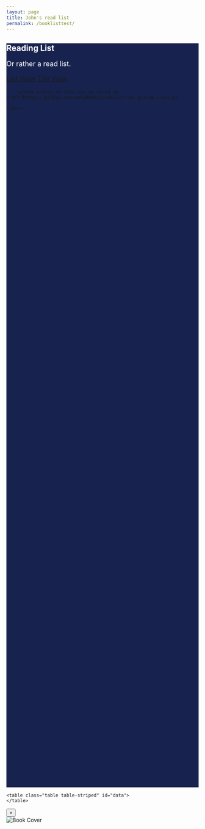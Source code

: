 ```yaml
---
layout: page
title: John's read list
permalink: /booklisttest/
---
```


<style>
	.jumbotron {
		background-image: url("../img/jumbotron_header.gif");
		background-color: #17234E;
		margin-bottom: 0;
		min-height: 50%;
		background-repeat: no-repeat;
		background-position: center;
		-webkit-background-size: cover;
		background-size: 100%;
		
	}

	.jumbotron h1{
		color: #fff;
	}

	.jumbotron p{
		color: #fff;
		font-size: 18px;
	}
</style>

<section class="jumbotron text-center">
	<div class="container">
		<h1 class="jumbotron-heading">Reading List</h1>
		<p>Or rather a read list.</p>
		<p>
			<a href="#" class="btn btn-primary my-2" id="listView">List View</a>
			<a href="#" class="btn btn-secondary my-2" id="tileView">Tile View</a>
		</p>

		<p>The source of this can be found <a href="https://github.com/mnky9800n/booklist">on github.</a></p>

	</div>
  </section>


<main role="main" class="container">
	<div class='container' id='tiles'>
	</div>

	<table class="table table-striped" id="data">
	</table>
</main>
    
<div id="bookInfo" class="modal fade" tabindex="-1" role="dialog" aria-hidden="true">
  <div class="modal-dialog modal-lg" role="document">
	<div class="modal-content">
		<div class="modal-header">
			<button type="button" class="close" data-dismiss="modal" aria-label="Close">
				<span aria-hidden="true">&times;</span>
			</button>
		</div>
		<div class="modal-body">
			<div class="container-fluid">
				<div class="row">
					<div class="col-4">
						<img class="img-thumbnail cover" src="" alt="Book Cover" style="max-height:200px;">
					</div>
					<div class="col-8">
						<h1 class="title"></h1>
						<h2 class="author"></h2>
					</div>
				</div>
				<div class="row">
					<div class="col">
						<p class="synposis"></p>
					</div>
				</div>
			</div>
		</div>
	</div>
  </div>
</div>
	
<script src="https://code.jquery.com/jquery-3.3.1.slim.min.js" integrity="sha384-q8i/X+965DzO0rT7abK41JStQIAqVgRVzpbzo5smXKp4YfRvH+8abtTE1Pi6jizo" crossorigin="anonymous"></script>
<script src="https://cdnjs.cloudflare.com/ajax/libs/popper.js/1.14.3/umd/popper.min.js" integrity="sha384-ZMP7rVo3mIykV+2+9J3UJ46jBk0WLaUAdn689aCwoqbBJiSnjAK/l8WvCWPIPm49" crossorigin="anonymous"></script>
<script src="https://stackpath.bootstrapcdn.com/bootstrap/4.1.3/js/bootstrap.min.js" integrity="sha384-ChfqqxuZUCnJSK3+MXmPNIyE6ZbWh2IMqE241rYiqJxyMiZ6OW/JmZQ5stwEULTy" crossorigin="anonymous"></script>
<script src='https://cdnjs.cloudflare.com/ajax/libs/tabletop.js/1.5.1/tabletop.min.js'></script>
<link rel="stylesheet" href="css/custom.css"/>
<script type='text/javascript'>

	// Renders the table and wires up the modal...
	var showTable = function(data, tabletop) {
		console.log(data);
				
		// Function to show book data in a modal
		var showModal = function() {
		
			// Locate the parent row of the caller and pull the book data from it.
			var book = $(this).parent().data("book");
			
			var m = $("#bookInfo");
			
			m.find(".title").text(book.title);
			m.find(".author").text(book.author);
			m.find(".synposis").text(book.synposis);
			m.find(".cover").attr("src","");
			
			if((book["image url"] || "") != "")
				m.find(".cover").attr("src",book["image url"])
								.show();
			else
				m.find(".cover").hide();
			
			m.modal("show");
		};
		
		// Is my data valid?
		if(Array.isArray(data)) {
		
			// Get your table...
			var t = document.getElementById("data");
			
			// Create and populate your table header...
			var th = document.createElement("thead");
			th.innerHTML = "<tr><th>Title</th><th>Author</th><th>Read</th></tr>";
			
			// Attach it to your table.
			t.appendChild(th);
			
			// Create a body...
			var tb = document.createElement("tbody");

			for(var i = 0; i < data.length; i++) {
				var book = data[i];
				
				// Create a row and corresponding cells...
				var tr = document.createElement("tr");
				var title = document.createElement("td");
				var author = document.createElement("td");
				var read = document.createElement("td");
				
				// Populate the cells...
				title.innerHTML = book.title;
				author.innerHTML = book.author;
				read.innerHTML = book["year that i read"];
				
				// Attach cells to row...
				tr.appendChild(title);
				tr.appendChild(author);
				tr.appendChild(read);
				
				// Store book data in the row.
				$(tr).data("book",data[i]);
									
				// This could be done a milltion different ways but...
				// Attach the instance function to the click event of each cell.
				$(title).click(showModal); 
				$(author).click(showModal); 
				$(read).click(showModal); 
				
				// Attach row to body...
				tb.appendChild(tr);
			}
			
			// Attach the body to the table...
			t.appendChild(tb);

		} else {
			console.log("data is invalid");
			// todo:: show an error...
		}
	}
	
	var showCards = function(data, tabletop) {

		var t =  document.getElementById("tiles");

		if(Array.isArray(data)) { 
			
			for(var i = 0; i < data.length; i++) {

				var book = data[i];
				
				// create a row for the cards if there isnt one or 
				// if there is already three cards in a row
				if(i % 3 == 0) {
					var row = document.createElement("div");
					row.className = "row";
					t.appendChild(row);
				}

				// create the card
				var col = document.createElement("div");
				var card = document.createElement("div");
				var cardImg = document.createElement("img");
				var cardTitle = document.createElement("h5");
				var cardAuthor = document.createElement("h6");
				var cardText = document.createElement("p");

				// populate the card with the appropriate class formatting
				col.className = "col-md-4";
				card.className = "card";
				cardImg.className = "card-img-top";
				cardTitle.className = "card-title";
				cardAuthor.className = "card-author";
				cardText.className = "card-text";

				// populate the card with data
				cardTitle.innerHTML = book.title;
				cardAuthor.innerHTML = book.author;
				cardImg.src = book['image url'];
				cardText.innerHTML = book.synposis;

				// append shit to the row
				var cardcol = row.appendChild(col);
				cardcol.appendChild(card);
				cardcol.appendChild(cardImg);
				cardcol.appendChild(cardTitle);
				cardcol.appendChild(cardAuthor);
				cardcol.appendChild(cardText);

				}

			} else {
			console.log("data is invalid");
			// todo:: show an error...
		}

	}
	
	// Stuff you want to do after the page loads...
	function init() {
		var publicSpreadsheetUrl = 'https://docs.google.com/spreadsheets/d/1KPuG5z52VWvloXocAwOXJf3iT56sTLi-TRSANyvMZws/pubhtml';
		
		Tabletop.init({ key: publicSpreadsheetUrl,
						// callback: showTable,
						callback: showCards,
						simpleSheet: true 
		});
	}

	// Telling the browser to do the stuff after the page loads...
	window.addEventListener('load', init); 

	window.onload = function() {

		// switch to list view on button click
		var lv = document.getElementById("listView");
		var tv = document.getElementById("tileView");

		lv.onclick = function() {

			var delTiles = document.getElementById('tiles');
			delTiles.innerHTML = ''

			var publicSpreadsheetUrl = 'https://docs.google.com/spreadsheets/d/1KPuG5z52VWvloXocAwOXJf3iT56sTLi-TRSANyvMZws/pubhtml';
		
			Tabletop.init({ key: publicSpreadsheetUrl,
							callback: showTable,
							simpleSheet: true 
			});
		}

		tv.onclick = function() {
			var delTable = document.getElementById("data");
			delTable.innerHTML = ''

			var publicSpreadsheetUrl = 'https://docs.google.com/spreadsheets/d/1KPuG5z52VWvloXocAwOXJf3iT56sTLi-TRSANyvMZws/pubhtml';
		
			Tabletop.init({ key: publicSpreadsheetUrl,
						callback: showCards,
						simpleSheet: true 
			})
		}

	}

	// function showTable() {
	//     // todo: make this function show the list view
	//     alert('This should show the table');
	// };

	function showTile() {
		// todo: make this function show the tile view
		alert('This should show the tile view')
	};
</script>